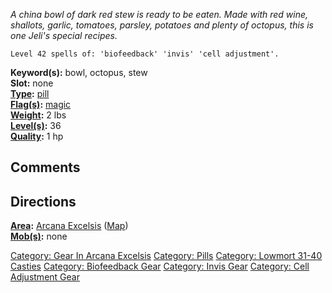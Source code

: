 *A china bowl of dark red stew is ready to be eaten. Made with red wine,
shallots, garlic, tomatoes, parsley, potatoes and plenty of octopus,
this is one Jeli's special recipes.*

`Level 42 spells of: 'biofeedback' 'invis' 'cell adjustment'.`

**Keyword(s):** bowl, octopus, stew  
**Slot:** none  
**[Type](:Category:_Object_Types "wikilink"):**
[pill](:Category:_Pills "wikilink")  
**[Flag(s)](:Category:_Object_Flags "wikilink"):**
[magic](Magic_Flag "wikilink")  
**[Weight](Object_Weight "wikilink"):** 2 lbs  
**[Level(s)](Object_Level "wikilink"):** 36  
**[Quality](Object_Quality "wikilink"):** 1 hp  

## Comments

## Directions

**[Area](:Category:_Areas "wikilink"):** [Arcana
Excelsis](:Category:_Arcana_Excelsis "wikilink")
([Map](Arcana_Excelsis_Map "wikilink"))  
**[Mob(s)](:Category:_Mobs "wikilink"):** none  

[Category: Gear In Arcana
Excelsis](Category:_Gear_In_Arcana_Excelsis "wikilink") [Category:
Pills](Category:_Pills "wikilink") [Category: Lowmort 31-40
Casties](Category:_Lowmort_31-40_Casties "wikilink") [Category:
Biofeedback Gear](Category:_Biofeedback_Gear "wikilink") [Category:
Invis Gear](Category:_Invis_Gear "wikilink") [Category: Cell Adjustment
Gear](Category:_Cell_Adjustment_Gear "wikilink")

